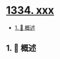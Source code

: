 # [1334. xxx](https://github.com/Tdahuyou/TNotes.leetcode/tree/main/notes/1334.%20xxx)

<!-- region:toc -->

- [1. 📝 概述](#1--概述)

<!-- endregion:toc -->

## 1. 📝 概述
